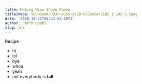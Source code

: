 ```yaml
---
title: Making Miso Shoyu Ramen
titleImage: 565431AA-3D3F-4355-A72B-F0E6A5A73CBE_1_105_c.jpeg
date: '2020-10-12T08:23:58.607Z'
author: Parth Doshi
slug: idk
---
```

Recipe

* hi
* lol
* bye
* whoa
* yeah
* not everybody is **tall**